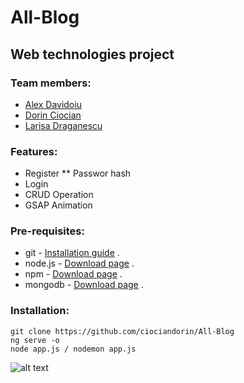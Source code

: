 # All-Blog
## Web technologies project
### Team members:
* [Alex Davidoiu](https://github.com/allexhhh)
* [Dorin Ciocian](https://github.com/ciociandorin)
* [Larisa Draganescu](https://github.com/LaraDraganescu)

### Features:
* Register
** Passwor hash
* Login
* CRUD Operation
* GSAP Animation

### Pre-requisites:
* git - [Installation guide](https://www.linode.com/docs/development/version-control/how-to-install-git-on-linux-mac-and-windows/) .  
* node.js - [Download page](https://nodejs.org/en/download/) .  
* npm - [Download page](https://angular.io/cli) .  
* mongodb - [Download page](https://www.mongodb.com/download-center/community) .  

### Installation:
``` 
git clone https://github.com/ciociandorin/All-Blog
ng serve -o
node app.js / nodemon app.js
```


![alt text](https://miro.medium.com/max/825/0*P9YZRA4H7jlrjRS3.png)
